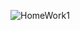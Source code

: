 ![HomeWork1](https://github.com/avalbekov/First_work/assets/156763632/501694d5-eb6c-4c42-a70e-0520b496aa8b)
